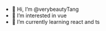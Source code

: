 - 👋 Hi, I’m @verybeautyTang
- 👀 I’m interested in vue
- 🌱 I’m currently learning react and ts


<!---
verybeautyTang/verybeautyTang is a ✨ special ✨ repository because its `README.md` (this file) appears on your GitHub profile.
You can click the Preview link to take a look at your changes.
--->
